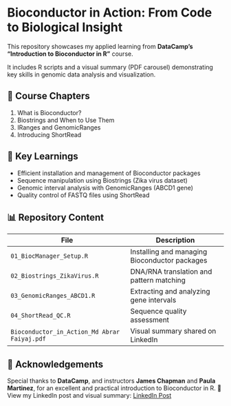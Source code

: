 # Bioconductor in Action: From Code to Biological Insight

This repository showcases my applied learning from **DataCamp’s “Introduction to Bioconductor in R”** course.

It includes R scripts and a visual summary (PDF carousel) demonstrating key skills in genomic data analysis and visualization.

## 🔬 Course Chapters
1. What is Bioconductor?
2. Biostrings and When to Use Them
3. IRanges and GenomicRanges
4. Introducing ShortRead

## 🧠 Key Learnings
- Efficient installation and management of Bioconductor packages  
- Sequence manipulation using Biostrings (Zika virus dataset)  
- Genomic interval analysis with GenomicRanges (ABCD1 gene)  
- Quality control of FASTQ files using ShortRead  

## 📊 Repository Content
| File | Description |
|------|--------------|
| `01_BiocManager_Setup.R` | Installing and managing Bioconductor packages |
| `02_Biostrings_ZikaVirus.R` | DNA/RNA translation and pattern matching |
| `03_GenomicRanges_ABCD1.R` | Extracting and analyzing gene intervals |
| `04_ShortRead_QC.R` | Sequence quality assessment |
| `Bioconductor_in_Action_Md Abrar Faiyaj.pdf` | Visual summary shared on LinkedIn |

## 🙏 Acknowledgements
Special thanks to **DataCamp**, and instructors **James Chapman** and **Paula Martinez**, for an excellent and practical introduction to Bioconductor in R.
🔗 View my LinkedIn post and visual summary:
[LinkedIn Post](https://www.linkedin.com/posts/md-abrar-faiyaj-559246381_bioconductor-in-action-from-code-to-biological-activity-7384822574536642560-F6cL?utm_source=share&utm_medium=member_desktop&rcm=ACoAAF4vl5UBfOLNKWStdhZA9RK9R9Bgjm94pUU)

